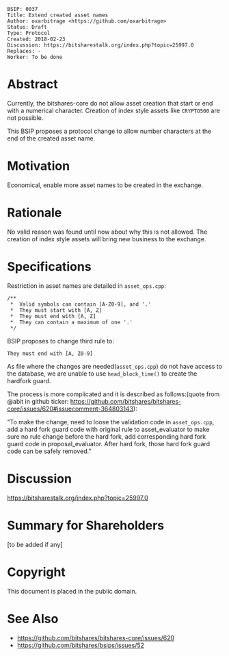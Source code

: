     BSIP: 0037
    Title: Extend created asset names
    Author: oxarbitrage <https://github.com/oxarbitrage>
    Status: Draft
    Type: Protocol
    Created: 2018-02-23
    Discussion: https://bitsharestalk.org/index.php?topic=25997.0
    Replaces: -
    Worker: To be done

# Abstract

Currently, the bitshares-core do not allow asset creation that start or end with a numerical character. Creation of index style assets like `CRYPTO500` are not possible.

This BSIP proposes a protocol change to allow number characters at the end of the created asset name.

# Motivation

Economical, enable more asset names to be created in the exchange.


# Rationale

No valid reason was found until now about why this is not allowed. The creation of index style assets will bring new business to the exchange.

# Specifications

Restriction in asset names are detailed in `asset_ops.cpp`:

```
/**
 *  Valid symbols can contain [A-Z0-9], and '.'
 *  They must start with [A, Z]
 *  They must end with [A, Z]
 *  They can contain a maximum of one '.'
 */
 ```
 
 BSIP proposes to change third rule to:
 
 `They must end with [A, Z0-9]`
 
As file where the changes are needed(`asset_ops.cpp`) do not have access to the database, we are unable to use `head_block_time()` to create the hardfork guard.

The process is more complicated and it is described as follows:(quote from @abit in github ticker: https://github.com/bitshares/bitshares-core/issues/620#issuecomment-364803143):

"To make the change, need to loose the validation code in `asset_ops.cpp`, add a hard fork guard code with original rule to asset_evaluator to make sure no rule change before the hard fork, add corresponding hard fork guard code in proposal_evaluator. After hard fork, those hard fork guard code can be safely removed."
 
# Discussion

https://bitsharestalk.org/index.php?topic=25997.0

# Summary for Shareholders

[to be added if any]

# Copyright

This document is placed in the public domain.

# See Also

* https://github.com/bitshares/bitshares-core/issues/620
* https://github.com/bitshares/bsips/issues/52

